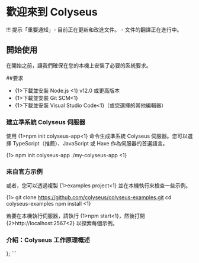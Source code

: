 # 歡迎來到 Colyseus

!!! 提示「重要通知」- 目前正在更新和改進文件。 - 文件的翻譯正在進行中。



## 開始使用

在開始之前，讓我們確保在您的本機上安裝了必要的系統要求。

\##要求

- {1>下載並安裝 Node.js <1} v12.0 或更高版本
- {1>下載並安裝 Git SCM<1}
- {1>下載並安裝 Visual Studio Code<1}（或您選擇的其他編輯器）

### 建立準系統 Colyseus 伺服器

使用 {1>npm init colyseus-app<1} 命令生成準系統 Colyseus 伺服器。您可以選擇 TypeScript（推薦）、JavaScript 或 Haxe 作為伺服器的首選語言。

{1> npm init colyseus-app ./my-colyseus-app <1}

### 來自官方示例

或者，您可以透過複製 {1>examples project<1} 並在本機執行來檢查一些示例。

{1> git clone https://github.com/colyseus/colyseus-examples.git cd colyseus-examples npm install <1}

若要在本機執行伺服器，請執行 {1>npm start<1}，然後打開 {2>http://localhost:2567<2} 以探索每個示例。

### 介紹：Colyseus 工作原理概述

}; ```
